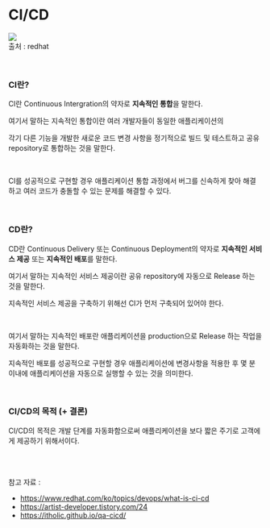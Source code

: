 CI/CD
===

<img src ="https://www.redhat.com/cms/managed-files/ci-cd-flow-desktop_1.png"></img> <br>
출처 : redhat


<br>

### CI란?

CI란 Continuous Intergration의 약자로 **지속적인 통합**을 말한다.

여기서 말하는 지속적인 통합이란 여러 개발자들이 동일한 애플리케이션의

각기 다른 기능을 개발한 새로운 코드 변경 사항을 정기적으로 빌드 및 테스트하고 공유 repository로 통합하는 것을 말한다.

<br>

CI를 성공적으로 구현할 경우 애플리케이션 통합 과정에서 버그를 신속하게 찾아 해결하고 여러 코드가 충돌할 수 있는 문제를 해결할 수 있다.

<br>

### CD란?

CD란 Continuous Delivery 또는 Continuous Deployment의 약자로 **지속적인 서비스 제공** 또는 **지속적인 배포**를 말한다.

여기서 말하는 지속적인 서비스 제공이란 공유 repository에 자동으로 Release 하는 것을 말한다.

지속적인 서비스 제공을 구축하기 위해선 CI가 먼저 구축되어 있어야 한다.

<br>

여기서 말하는 지속적인 배포란 애플리케이션을 production으로 Release 하는 작업을 자동화하는 것을 말한다.

지속적인 배포를 성공적으로 구현할 경우 애플리케이션에 변경사항을 적용한 후 몇 분 이내에 애플리케이션을 자동으로 실행할 수 있는 것을 의미한다.

<br>

### CI/CD의 목적 (+ 결론)

CI/CD의 목적은 개발 단계를 자동화함으로써 애플리케이션을 보다 짧은 주기로 고객에게 제공하기 위해서이다.

<br>
<br>


참고 자료 :
- https://www.redhat.com/ko/topics/devops/what-is-ci-cd
- https://artist-developer.tistory.com/24
- https://itholic.github.io/qa-cicd/